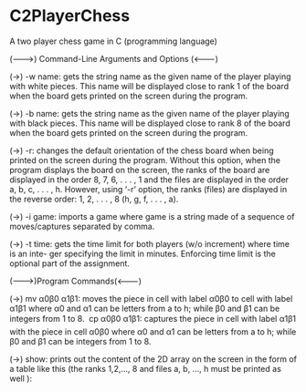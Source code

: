 # C2PlayerChess
A two player chess game in C (programming language)

(--->) Command-Line Arguments and Options (<---)


(->) -w name: gets the string name as the given name of the player playing with white
pieces. This name will be displayed close to rank 1 of the board when the board gets
printed on the screen during the program.

(->) -b name: gets the string name as the given name of the player playing with black
pieces. This name will be displayed close to rank 8 of the board when the board gets
printed on the screen during the program.

(->) -r: changes the default orientation of the chess board when being printed on the screen
during the program. Without this option, when the program displays the board on
the screen, the ranks of the board are displayed in the order 8, 7, 6, . . . , 1 and the files
are displayed in the order a, b, c, . . . , h. However, using ‘-r’ option, the ranks (files)
are displayed in the reverse order: 1, 2, . . . , 8 (h, g, f, . . . , a).

(->) -i game: imports a game where game is a string made of a sequence of moves/captures
separated by comma.

(->) -t time: gets the time limit for both players (w/o increment) where time is an inte-
ger specifying the limit in minutes. Enforcing time limit is the optional part of the
assignment.

(--->)Program Commands(<---)


(->) mv α0β0 α1β1: moves the piece in cell with label α0β0 to cell with label α1β1 where α0
and α1 can be letters from a to h; while β0 and β1 can be integers from 1 to 8.
 cp α0β0 α1β1: captures the piece in cell with label α1β1 with the piece in cell α0β0
where α0 and α1 can be letters from a to h; while β0 and β1 can be integers from 1 to
8.

(->) show: prints out the content of the 2D array on the screen in the form of a table like
this (the ranks 1,2,..., 8 and files a, b, ..., h must be printed as well ):



